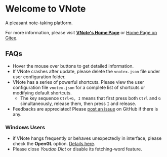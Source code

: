 # Welcome to VNote
A pleasant note-taking platform.

For more information, please visit [**VNote's Home Page**](https://vnotex.github.io/vnote) or [Home Page on Gitee](https://tamlok.gitee.io/vnote).

## FAQs
* Hover the mouse over buttons to get detailed information.
* If VNote crashes after update, please delete the `vnotex.json` file under user configuration folder.
* VNote has a series of powerful shortcuts. Please view the user configuration file `vnotex.json` for a complete list of shortcuts or modifying default shortcuts.
    * The key sequence `Ctrl+G, I` means that first press both `Ctrl` and `G` simultaneously, release them, then press `I` and release.
* Feedbacks are appreciated! Please [post an issue](https://github.com/vnotex/vnote/issues) on GitHub if there is any.

### Windows Users
* if VNote hangs frequently or behaves unexpectedly in interface, please check the **OpenGL** option. [Details here](https://github.com/vnotex/vnote/issues/853).
* Please close *Youdao Dict* or disable its fetching-word feature.
